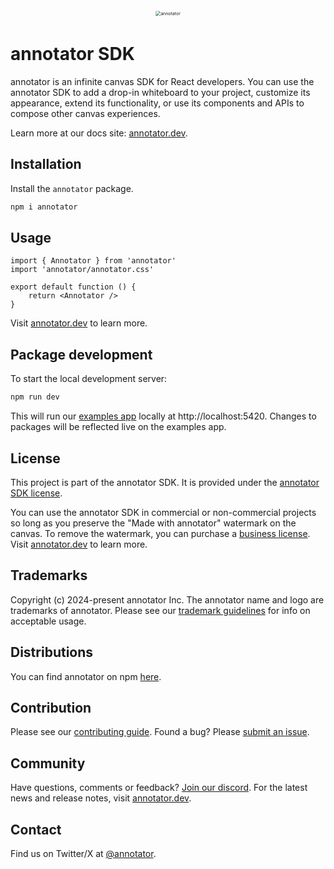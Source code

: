 <div alt style="text-align: center; transform: scale(.5);">
	<picture>
		<source media="(prefers-color-scheme: dark)" srcset="https://github.com/annotator/annotator/raw/main/assets/github-hero-dark.png" />
		<img alt="annotator" src="https://github.com/annotator/annotator/raw/main/assets/github-hero-light.png" />
	</picture>
</div>

# annotator SDK

annotator is an infinite canvas SDK for React developers. You can use the annotator SDK to add a drop-in whiteboard to your project, customize its appearance, extend its functionality, or use its components and APIs to compose other canvas experiences.

Learn more at our docs site: [annotator.dev](https://annotator.dev).

## Installation

Install the `annotator` package.

```bash
npm i annotator
```

## Usage

```tsx
import { Annotator } from 'annotator'
import 'annotator/annotator.css'

export default function () {
	return <Annotator />
}
```

Visit [annotator.dev](https://annotator.dev) to learn more.

## Package development

To start the local development server:

```bash
npm run dev
```

This will run our [examples app](https://github.com/annotator/annotator/tree/main/apps/examples) locally at http://localhost:5420. Changes to packages will be reflected live on the examples app.

## License

This project is part of the annotator SDK. It is provided under the [annotator SDK license](https://github.com/annotator/annotator/blob/main/LICENSE.md).

You can use the annotator SDK in commercial or non-commercial projects so long as you preserve the "Made with annotator" watermark on the canvas. To remove the watermark, you can purchase a [business license](https://annotator.dev#pricing). Visit [annotator.dev](https://annotator.dev) to learn more.

## Trademarks

Copyright (c) 2024-present annotator Inc. The annotator name and logo are trademarks of annotator. Please see our [trademark guidelines](https://github.com/annotator/annotator/blob/main/TRADEMARKS.md) for info on acceptable usage.

## Distributions

You can find annotator on npm [here](https://www.npmjs.com/package/@annotator/annotator?activeTab=versions).

## Contribution

Please see our [contributing guide](https://github.com/annotator/annotator/blob/main/CONTRIBUTING.md). Found a bug? Please [submit an issue](https://github.com/annotator/annotator/issues/new).

## Community

Have questions, comments or feedback? [Join our discord](https://discord.annotator.com/?utm_source=github&utm_medium=readme&utm_campaign=sociallink). For the latest news and release notes, visit [annotator.dev](https://annotator.dev).

## Contact

Find us on Twitter/X at [@annotator](https://twitter.com/annotator).
